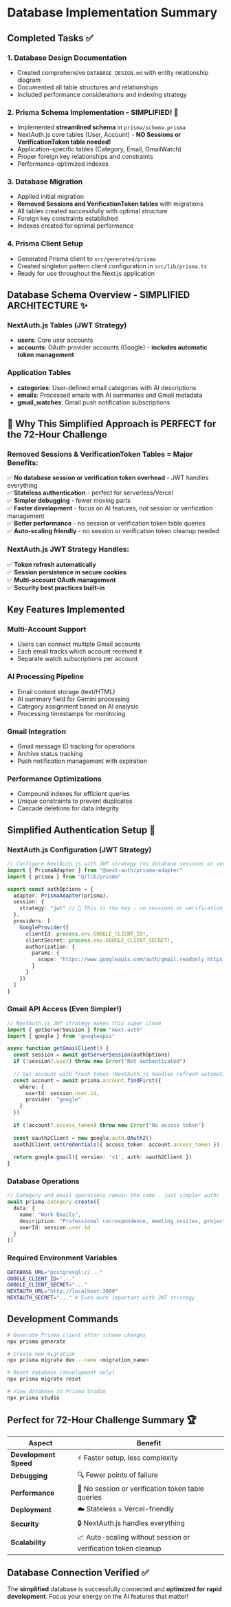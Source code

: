 # Database Implementation Summary

## Completed Tasks ✅

### 1. Database Design Documentation
- Created comprehensive `DATABASE_DESIGN.md` with entity relationship diagram
- Documented all table structures and relationships
- Included performance considerations and indexing strategy

### 2. Prisma Schema Implementation - **SIMPLIFIED!** 🚀
- Implemented **streamlined schema** in `prisma/schema.prisma`
- NextAuth.js core tables (User, Account) - **NO Sessions or VerificationToken table needed!**
- Application-specific tables (Category, Email, GmailWatch)
- Proper foreign key relationships and constraints
- Performance-optimized indexes

### 3. Database Migration
- Applied initial migration
- **Removed Sessions and VerificationToken tables** with migrations
- All tables created successfully with optimal structure
- Foreign key constraints established
- Indexes created for optimal performance

### 4. Prisma Client Setup
- Generated Prisma client to `src/generated/prisma`
- Created singleton pattern client configuration in `src/lib/prisma.ts`
- Ready for use throughout the Next.js application

## Database Schema Overview - **SIMPLIFIED ARCHITECTURE** ✨

### NextAuth.js Tables (JWT Strategy)
- **users**: Core user accounts
- **accounts**: OAuth provider accounts (Google) - **includes automatic token management**

### Application Tables
- **categories**: User-defined email categories with AI descriptions
- **emails**: Processed emails with AI summaries and Gmail metadata
- **gmail_watches**: Gmail push notification subscriptions

## **🎯 Why This Simplified Approach is PERFECT for the 72-Hour Challenge**

### **Removed Sessions & VerificationToken Tables = Major Benefits:**
✅ **No database session or verification token overhead** - JWT handles everything  
✅ **Stateless authentication** - perfect for serverless/Vercel  
✅ **Simpler debugging** - fewer moving parts  
✅ **Faster development** - focus on AI features, not session or verification management  
✅ **Better performance** - no session or verification token table queries  
✅ **Auto-scaling friendly** - no session or verification token cleanup needed  

### **NextAuth.js JWT Strategy Handles:**
✅ **Token refresh automatically**  
✅ **Session persistence in secure cookies**  
✅ **Multi-account OAuth management**  
✅ **Security best practices built-in**  

## Key Features Implemented

### Multi-Account Support
- Users can connect multiple Gmail accounts
- Each email tracks which account received it
- Separate watch subscriptions per account

### AI Processing Pipeline
- Email content storage (text/HTML)
- AI summary field for Gemini processing
- Category assignment based on AI analysis
- Processing timestamps for monitoring

### Gmail Integration
- Gmail message ID tracking for operations
- Archive status tracking
- Push notification management with expiration

### Performance Optimizations
- Compound indexes for efficient queries
- Unique constraints to prevent duplicates
- Cascade deletions for data integrity

## **Simplified Authentication Setup** 🔧

### NextAuth.js Configuration (JWT Strategy)
```typescript
// Configure NextAuth.js with JWT strategy (no database sessions or verification tokens!)
import { PrismaAdapter } from "@next-auth/prisma-adapter"
import { prisma } from "@/lib/prisma"

export const authOptions = {
  adapter: PrismaAdapter(prisma),
  session: {
    strategy: "jwt" // 🎯 This is the key - no sessions or verification tokens needed!
  },
  providers: [
    GoogleProvider({
      clientId: process.env.GOOGLE_CLIENT_ID!,
      clientSecret: process.env.GOOGLE_CLIENT_SECRET!,
      authorization: {
        params: {
          scope: "https://www.googleapis.com/auth/gmail.readonly https://www.googleapis.com/auth/gmail.modify"
        }
      }
    })
  ]
}
```

### Gmail API Access (Even Simpler!)
```typescript
// NextAuth.js JWT strategy makes this super clean
import { getServerSession } from "next-auth"
import { google } from "googleapis"

async function getGmailClient() {
  const session = await getServerSession(authOptions)
  if (!session?.user) throw new Error("Not authenticated")
  
  // Get account with fresh token (NextAuth.js handles refresh automatically)
  const account = await prisma.account.findFirst({
    where: { 
      userId: session.user.id,
      provider: "google"
    }
  })
  
  if (!account?.access_token) throw new Error("No access token")
  
  const oauth2Client = new google.auth.OAuth2()
  oauth2Client.setCredentials({ access_token: account.access_token })
  
  return google.gmail({ version: 'v1', auth: oauth2Client })
}
```

### Database Operations
```typescript
// Category and email operations remain the same - just simpler auth!
await prisma.category.create({
  data: {
    name: "Work Emails",
    description: "Professional correspondence, meeting invites, project updates",
    userId: session.user.id
  }
})
```

### Required Environment Variables
```bash
DATABASE_URL="postgresql://..."
GOOGLE_CLIENT_ID="..."
GOOGLE_CLIENT_SECRET="..."
NEXTAUTH_URL="http://localhost:3000"
NEXTAUTH_SECRET="..." # Even more important with JWT strategy
```

## Development Commands

```bash
# Generate Prisma client after schema changes
npx prisma generate

# Create new migration
npx prisma migrate dev --name <migration_name>

# Reset database (development only)
npx prisma migrate reset

# View database in Prisma Studio
npx prisma studio
```

## **Perfect for 72-Hour Challenge Summary** 🏆

| **Aspect** | **Benefit** |
|------------|-------------|
| **Development Speed** | ⚡ Faster setup, less complexity |
| **Debugging** | 🔍 Fewer points of failure |
| **Performance** | 🚀 No session or verification token table queries |
| **Deployment** | ☁️ Stateless = Vercel-friendly |
| **Security** | 🔒 NextAuth.js handles everything |
| **Scalability** | 📈 Auto-scaling without session or verification token cleanup |

## Database Connection Verified ✅

The **simplified** database is successfully connected and **optimized for rapid development**. Focus your energy on the AI features that matter! 